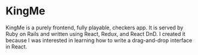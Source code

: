 # KingMe

KingMe is a purely frontend, fully playable, checkers app.
It is served by Ruby on Rails and written using React, Redux, and React DnD.
I created it because I was interested in learning how to write a drag-and-drop interface in React.
